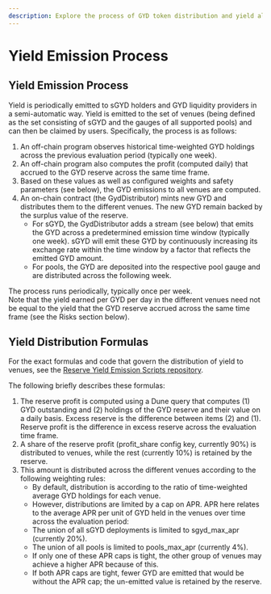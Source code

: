 ```yaml
---
description: Explore the process of GYD token distribution and yield allocation
---
```


# Yield Emission Process

## Yield Emission Process

Yield is periodically emitted to sGYD holders and GYD liquidity providers in a semi-automatic way. Yield is emitted to the set of venues (being defined as the set consisting of sGYD and the gauges of all supported pools) and can then be claimed by users. Specifically, the process is as follows:

1. An off-chain program observes historical time-weighted GYD holdings across the previous evaluation period (typically one week).
2. An off-chain program also computes the profit (computed daily) that accrued to the GYD reserve across the same time frame.
3. Based on these values as well as configured weights and safety parameters (see below), the GYD emissions to all venues are computed.
4. An on-chain contract (the GydDistributor) mints new GYD and distributes them to the different venues. The new GYD remain backed by the surplus value of the reserve.
   * For sGYD, the GydDistributor adds a stream (see below) that emits the GYD across a predetermined emission time window (typically one week). sGYD will emit these GYD by continuously increasing its exchange rate within the time window by a factor that reflects the emitted GYD amount.
   * For pools, the GYD are deposited into the respective pool gauge and are distributed across the following week.

The process runs periodically, typically once per week.\
Note that the yield earned per GYD per day in the different venues need not be equal to the yield that the GYD reserve accrued across the same time frame (see the Risks section below).

## Yield Distribution Formulas

For the exact formulas and code that govern the distribution of yield to venues, see the [Reserve Yield Emission Scripts repository](https://github.com/gyrostable/reserve-yield-emission-scripts).

The following briefly describes these formulas:

1. The reserve profit is computed using a Dune query that computes (1) GYD outstanding and (2) holdings of the GYD reserve and their value on a daily basis. Excess reserve is the difference between items (2) and (1). Reserve profit is the difference in excess reserve across the evaluation time frame.
2. A share of the reserve profit (profit\_share config key, currently 90%) is distributed to venues, while the rest (currently 10%) is retained by the reserve.
3. This amount is distributed across the different venues according to the following weighting rules:
   * By default, distribution is according to the ratio of time-weighted average GYD holdings for each venue.
   * However, distributions are limited by a cap on APR. APR here relates to the average APR per unit of GYD held in the venues over time across the evaluation period:
   * The union of all sGYD deployments is limited to sgyd\_max\_apr (currently 20%).
   * The union of all pools is limited to pools\_max\_apr (currently 4%).
   * If only one of these APR caps is tight, the other group of venues may achieve a higher APR because of this.
   * If both APR caps are tight, fewer GYD are emitted that would be without the APR cap; the un-emitted value is retained by the reserve.
